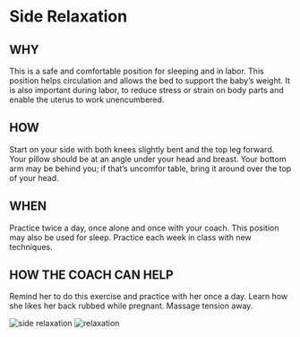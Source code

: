 # Side Relaxation

## WHY

This is a safe and comfortable position for sleeping and in labor. This position helps circulation and allows the bed to support the baby’s weight. It is also important during labor, to reduce stress or strain on body parts and enable the uterus to work unencumbered.

## HOW

Start on your side with both knees slightly bent and the top leg forward. Your pillow should be at an angle under your head and breast. Your bottom arm may be behind you; if that’s uncomfor table, bring it around over the top of your head.

## WHEN

Practice twice a day, once alone and once with your coach. This position may also be used for sleep. Practice each week in class with new techniques.

## HOW THE COACH CAN HELP

Remind her to do this exercise and practice with her once a day. Learn how she likes her back rubbed while pregnant. Massage tension away.

![side relaxation](../foam/assets/side-relaxation.png)
![relaxation](../foam/assets/relaxation.png)
